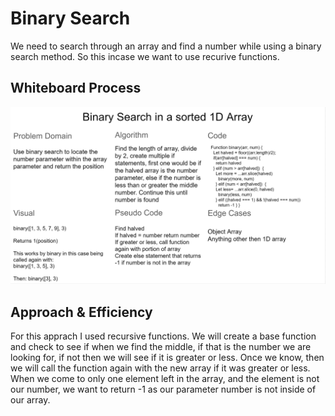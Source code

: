 # Binary Search

We need to search through an array and find a number while using a binary search method. So this incase we want to use recurive functions.

## Whiteboard Process

![binary search](binary-search.png)

## Approach & Efficiency

For this apprach I used recursive functions. We will create a base function and check to see if when we find the middle, if that is the number we are looking for, if not then we will see if it is greater or less. Once we know, then we will call the function again with the new array if it was greater or less. When we come to only one element left in the array, and the element is not our number, we want to return -1 as our parameter number is not inside of our array.
